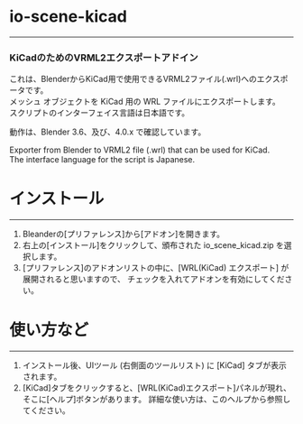# io-scene-kicad
---
### KiCadのためのVRML2エクスポートアドイン

これは、BlenderからKiCad用で使用できるVRML2ファイル(.wrl)へのエクスポータです。<br>
メッシュ オブジェクトを KiCad 用の WRL ファイルにエクスポートします。<br>
スクリプトのインターフェイス言語は日本語です。

動作は、Blender 3.6、及び、4.0.x で確認しています。

Exporter from Blender to VRML2 file (.wrl) that can be used for KiCad.<br>
The interface language for the script is Japanese.

# インストール
---
1. Bleanderの[プリファレンス]から[アドオン]を開きます。
2. 右上の[インストール]をクリックして、頒布された io_scene_kicad.zip を選択します。
3. [プリファレンス]のアドオンリストの中に、[WRL(KiCad) エクスポート] が展開されると思いますので、
  チェックを入れてアドオンを有効にしてください。

# 使い方など
---
1. インストール後、UIツール (右側面のツールリスト) に [KiCad] タブが表示されます。
2. [KiCad]タブをクリックすると、[WRL(KiCad)エクスポート]パネルが現れ、そこに[ヘルプ]ボタンがあります。
   詳細な使い方は、このヘルプから参照してください。

